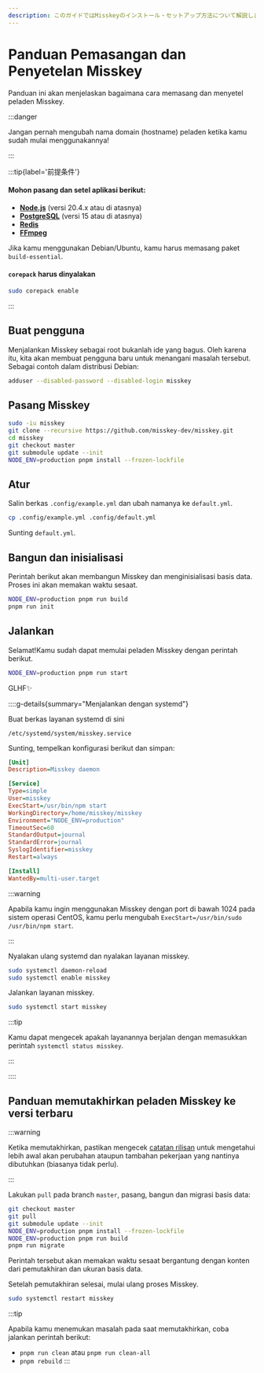 ```yaml
---
description: このガイドではMisskeyのインストール・セットアップ方法について解説します。
---
```


# Panduan Pemasangan dan Penyetelan Misskey

Panduan ini akan menjelaskan bagaimana cara memasang dan menyetel peladen Misskey.

:::danger

Jangan pernah mengubah nama domain (hostname) peladen ketika kamu sudah mulai menggunakannya!

:::

:::tip{label='前提条件'}

#### Mohon pasang dan setel aplikasi berikut:

- **[Node.js](https://nodejs.org/en/)** (versi 20.4.x atau di atasnya)
- **[PostgreSQL](https://www.postgresql.org/)** (versi 15 atau di atasnya)
- **[Redis](https://redis.io/)**
- **[FFmpeg](https://www.ffmpeg.org/)**

Jika kamu menggunakan Debian/Ubuntu, kamu harus memasang paket `build-essential`.

#### `corepack` harus dinyalakan

```sh
sudo corepack enable
```

:::

## Buat pengguna

Menjalankan Misskey sebagai root bukanlah ide yang bagus. Oleh karena itu, kita akan membuat pengguna baru untuk menangani masalah tersebut. Sebagai contoh dalam distribusi Debian:

```sh
adduser --disabled-password --disabled-login misskey
```

## Pasang Misskey

```sh
sudo -iu misskey
git clone --recursive https://github.com/misskey-dev/misskey.git
cd misskey
git checkout master
git submodule update --init
NODE_ENV=production pnpm install --frozen-lockfile
```

## Atur

Salin berkas `.config/example.yml` dan ubah namanya ke `default.yml`.

```sh
cp .config/example.yml .config/default.yml
```

Sunting `default.yml`.

## Bangun dan inisialisasi

Perintah berikut akan membangun Misskey dan menginisialisasi basis data. Proses ini akan memakan waktu sesaat.

```sh
NODE_ENV=production pnpm run build
pnpm run init
```

## Jalankan

Selamat!Kamu sudah dapat memulai peladen Misskey dengan perintah berikut.

```sh
NODE_ENV=production pnpm run start
```

GLHF✨

::::g-details{summary="Menjalankan dengan systemd"}

Buat berkas layanan systemd di sini

`/etc/systemd/system/misskey.service`

Sunting, tempelkan konfigurasi berikut dan simpan:

```ini
[Unit]
Description=Misskey daemon

[Service]
Type=simple
User=misskey
ExecStart=/usr/bin/npm start
WorkingDirectory=/home/misskey/misskey
Environment="NODE_ENV=production"
TimeoutSec=60
StandardOutput=journal
StandardError=journal
SyslogIdentifier=misskey
Restart=always

[Install]
WantedBy=multi-user.target
```

:::warning

Apabila kamu ingin menggunakan Misskey dengan port di bawah 1024 pada sistem operasi CentOS, kamu perlu mengubah `ExecStart=/usr/bin/sudo /usr/bin/npm start`.

:::

Nyalakan ulang systemd dan nyalakan layanan misskey.

```sh
sudo systemctl daemon-reload
sudo systemctl enable misskey
```

Jalankan layanan misskey.

```sh
sudo systemctl start misskey
```

:::tip

Kamu dapat mengecek apakah layanannya berjalan dengan memasukkan perintah `systemctl status misskey`.

:::

::::

## Panduan memutakhirkan peladen Misskey ke versi terbaru

:::warning

Ketika memutakhirkan, pastikan mengecek [catatan rilisan](https://github.com/misskey-dev/misskey/blob/master/CHANGELOG.md) untuk mengetahui lebih awal akan perubahan ataupun tambahan pekerjaan yang nantinya dibutuhkan (biasanya tidak perlu).

:::

Lakukan `pull` pada branch `master`, pasang, bangun dan migrasi basis data:

```sh
git checkout master
git pull
git submodule update --init
NODE_ENV=production pnpm install --frozen-lockfile
NODE_ENV=production pnpm run build
pnpm run migrate
```

Perintah tersebut akan memakan waktu sesaat bergantung dengan konten dari pemutakhiran dan ukuran basis data.

Setelah pemutakhiran selesai, mulai ulang proses Misskey.

```sh
sudo systemctl restart misskey
```

:::tip

Apabila kamu menemukan masalah pada saat memutakhirkan, coba jalankan perintah berikut:

- `pnpm run clean` atau `pnpm run clean-all`
- `pnpm rebuild`
  :::

